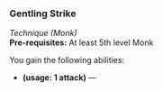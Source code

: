 ### Gentling Strike
*Technique (Monk)*  
**Pre-requisites:** At least 5th level Monk

You gain the following abilities:
* **(usage: 1 attack)** — 
